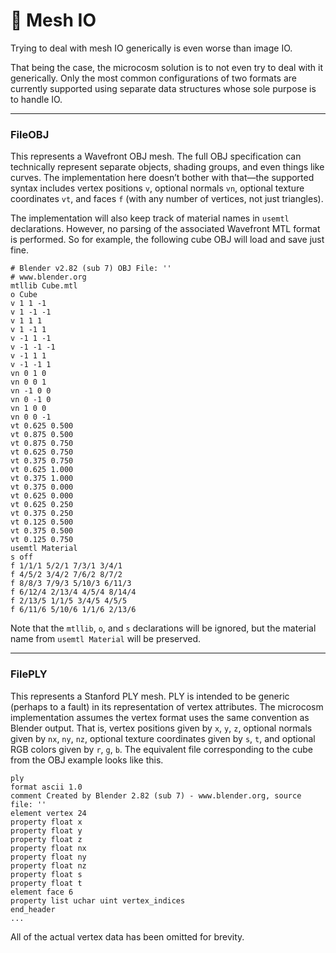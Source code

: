 # :robot: Mesh IO

Trying to deal with mesh IO generically is even worse than image IO.

That being the case, the microcosm solution is to not even try to deal with it generically.  Only the most common configurations of two formats are currently supported using separate data structures whose sole purpose is to handle IO.

------

### FileOBJ

This represents a Wavefront OBJ mesh.  The full OBJ specification can technically represent separate objects, shading groups, and even things like curves.  The implementation here doesn’t bother with that—the supported syntax includes vertex positions `v`, optional normals `vn`, optional texture coordinates `vt`, and faces `f` (with any number of vertices, not just triangles).

The implementation will also keep track of material names in `usemtl` declarations.  However, no parsing of the associated Wavefront MTL format is performed.  So for example, the following cube OBJ will load and save just fine.

```
# Blender v2.82 (sub 7) OBJ File: ''
# www.blender.org
mtllib Cube.mtl
o Cube
v 1 1 -1
v 1 -1 -1
v 1 1 1
v 1 -1 1
v -1 1 -1
v -1 -1 -1
v -1 1 1
v -1 -1 1
vn 0 1 0
vn 0 0 1
vn -1 0 0
vn 0 -1 0
vn 1 0 0
vn 0 0 -1
vt 0.625 0.500
vt 0.875 0.500
vt 0.875 0.750
vt 0.625 0.750
vt 0.375 0.750
vt 0.625 1.000
vt 0.375 1.000
vt 0.375 0.000
vt 0.625 0.000
vt 0.625 0.250
vt 0.375 0.250
vt 0.125 0.500
vt 0.375 0.500
vt 0.125 0.750
usemtl Material
s off
f 1/1/1 5/2/1 7/3/1 3/4/1
f 4/5/2 3/4/2 7/6/2 8/7/2
f 8/8/3 7/9/3 5/10/3 6/11/3
f 6/12/4 2/13/4 4/5/4 8/14/4
f 2/13/5 1/1/5 3/4/5 4/5/5
f 6/11/6 5/10/6 1/1/6 2/13/6
```

Note that the `mtllib`, `o`, and `s` declarations will be ignored, but the material name from `usemtl Material` will be preserved.

------

### FilePLY

This represents a Stanford PLY mesh.  PLY is intended to be generic (perhaps to a fault) in its representation of vertex attributes.  The microcosm implementation assumes the vertex format uses the same convention as Blender output.  That is, vertex positions given by `x`, `y`, `z`, optional normals given by `nx`, `ny`, `nz`, optional texture coordinates given by `s`, `t`, and optional RGB colors given by `r`, `g`, `b`.   The equivalent file corresponding to the cube from the OBJ example looks like this.

```
ply
format ascii 1.0
comment Created by Blender 2.82 (sub 7) - www.blender.org, source file: ''
element vertex 24
property float x
property float y
property float z
property float nx
property float ny
property float nz
property float s
property float t
element face 6
property list uchar uint vertex_indices
end_header
...
```

All of the actual vertex data has been omitted for brevity. 
